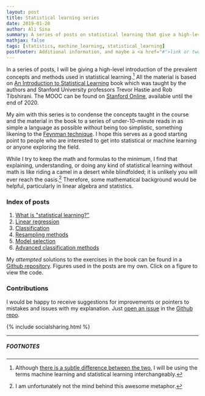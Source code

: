 ```yaml
---
layout: post
title: Statistical learning series
date: 2019-01-28
author: Ali Sina
summary: A series of posts on statistical learning that give a high-level introduction to the algorithms and methods
mathjax: false
tags: [statistics, machine_learning, statistical_learning]
postFooter: Additional information, and maybe a <a href="#">link or two</a>.
---
```


In a series of posts, I will be giving a high-level introduction of the prevalent concepts and methods used in statistical learning.[^1] All the material is based on [An Introduction to Statistical Learning](http://www-bcf.usc.edu/~gareth/ISL/) book which was taught by the authors and Stanford University professors Trevor Hastie and Rob Tibshirani. The MOOC can be found on [Stanford Online](https://lagunita.stanford.edu/courses/HumanitiesSciences/StatLearning/Winter2016/about), available until the end of 2020.

My aim with this series is to condense the concepts taught in the course and the material in the book to a series of under-10-minute reads in as simple a language as possible _without_ being too simplistic, something likening to the [Feynman technique](https://www.youtube.com/watch?v=q-16DPh_VWw). I hope this serves as a good starting point to people who are interested to get into statistical or machine learning or anyone exploring the field.

While I try to keep the math and formulas to the minimum, I find that explaining, understanding, or doing any kind of statistical learning without math is like riding a camel in a desert while blindfolded; it is unlikely you will ever reach the oasis.[^2] Therefore, some mathematical background would be helpful, particularly in linear algebra and statistics.

### Index of posts

1. [What is "statistical learning?"](https://alisiina.github.io/2019/01/29/what-is-statistical-learning.html)
2. [Linear regression](https://alisiina.github.io/2019/02/05/linear-regression.html)
3. [Classification](https://alisiina.github.io/2019/02/10/classification.html)
4. [Resampling methods](https://alisiina.github.io/2019/02/13/resampling-methods.html)
5. [Model selection](https://alisiina.github.io/2019/02/17/model-selection.html)
6. [Advanced classification methods](https://alisiina.github.io/2019/03/05/advanced-classification-methods.html)

My _attempted_ solutions to the exercises in the book can be found in a [Github repository](https://github.com/alisiina/stat-learning). Figures used in the posts are my own. Click on a figure to view the code.

### Contributions

I would be happy to receive suggestions for improvements or pointers to mistakes and issues with my explanation. Just [open an issue](https://help.github.com/articles/creating-an-issue/) in the [Github repo](https://github.com/alisiina/stat-learning).

{% include socialsharing.html %}

---

##### FOOTNOTES

[^1]: Although [there is a subtle difference between the two](https://medium.com/data-science-analytics/statistical-learning-vs-machine-learning-f9682fdc339f), I will be using the terms machine learning and statistical learning interchangeably.
[^2]: I am unfortunately not the mind behind this awesome metaphor.
